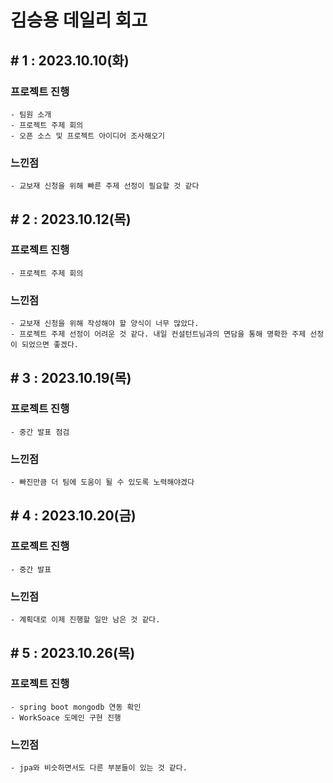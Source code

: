# 김승용 데일리 회고

## # 1 : 2023.10.10(화)

### 프로젝트 진행

    - 팀원 소개
    - 프로젝트 주제 회의
    - 오픈 소스 및 프로젝트 아이디어 조사해오기

### 느낀점

    - 교보재 신청을 위해 빠른 주제 선정이 필요할 것 같다

## # 2 : 2023.10.12(목)

### 프로젝트 진행

    - 프로젝트 주제 회의


### 느낀점

    - 교보재 신청을 위해 작성해야 할 양식이 너무 많았다.
    - 프로젝트 주제 선정이 어려운 것 같다. 내일 컨설턴트님과의 면담을 통해 명확한 주제 선정이 되었으면 좋겠다.

## # 3 : 2023.10.19(목)

### 프로젝트 진행

    - 중간 발표 점검


### 느낀점

    - 빠진만큼 더 팀에 도움이 될 수 있도록 노력해야겠다

## # 4 : 2023.10.20(금)

### 프로젝트 진행

    - 중간 발표


### 느낀점

    - 계획대로 이제 진행할 일만 남은 것 같다.

## # 5 : 2023.10.26(목)

### 프로젝트 진행

    - spring boot mongodb 연동 확인
    - WorkSoace 도메인 구현 진행


### 느낀점

    - jpa와 비슷하면서도 다른 부분들이 있는 것 같다.
